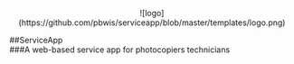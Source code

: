 <p align="center">![logo](https://github.com/pbwis/serviceapp/blob/master/templates/logo.png)</p>
##ServiceApp<br />
###A web-based service app for photocopiers technicians